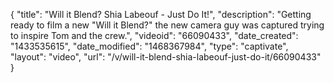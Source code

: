 {
    "title": "Will it Blend? Shia Labeouf - Just Do It!",
    "description": "Getting ready to film a new \"Will it Blend?\" the new camera guy was captured trying to inspire Tom and the crew.",
    "videoid": "66090433",
    "date_created": "1433535615",
    "date_modified": "1468367984",
    "type": "captivate",
    "layout": "video",
    "url": "\/v\/will-it-blend-shia-labeouf-just-do-it\/66090433"
}
